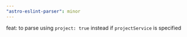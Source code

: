 ```yaml
---
"astro-eslint-parser": minor
---
```


feat: to parse using `project: true` instead if `projectService` is specified

